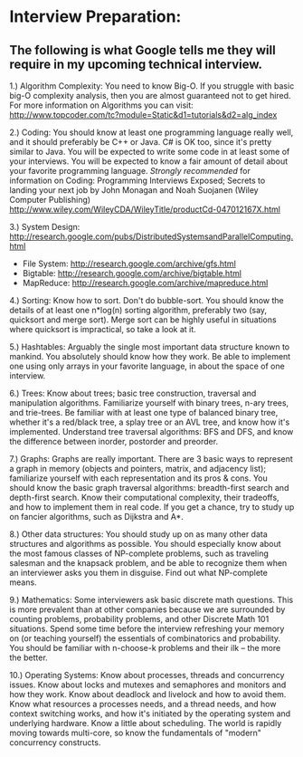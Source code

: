 Interview Preparation:
===================================
The following is what Google tells me they will require in my upcoming technical interview.
------------------------------------------------------------------------------------

1.) Algorithm Complexity: You need to know Big-O. If you struggle with basic big-O complexity analysis, then you are almost guaranteed not to get hired. For more information on Algorithms you can visit:  http://www.topcoder.com/tc?module=Static&d1=tutorials&d2=alg_index


2.) Coding: You should know at least one programming language really well, and it should preferably be C++ or Java. C# is OK too, since it's pretty similar to Java. You will be expected to write some code in at least some of your interviews. You will be expected to know a fair amount of detail about your favorite programming language.
*Strongly recommended* for information on Coding: Programming Interviews Exposed; Secrets to landing your next job by John Monagan and Noah Suojanen (Wiley Computer Publishing)
http://www.wiley.com/WileyCDA/WileyTitle/productCd-047012167X.html


3.) System Design: http://research.google.com/pubs/DistributedSystemsandParallelComputing.html
 - File System: http://research.google.com/archive/gfs.html
 - Bigtable: http://research.google.com/archive/bigtable.html
 - MapReduce: http://research.google.com/archive/mapreduce.html


4.) Sorting: Know how to sort. Don't do bubble-sort. You should know the details of at least one n*log(n) sorting algorithm, preferably two (say, quicksort and merge sort). Merge sort can be highly useful in situations where quicksort is impractical, so take a look at it.


5.) Hashtables: Arguably the single most important data structure known to mankind. You absolutely should know how they work. Be able to implement one using only arrays in your favorite language, in about the space of one interview.


6.) Trees: Know about trees; basic tree construction, traversal and manipulation algorithms. Familiarize yourself with binary trees, n-ary trees, and trie-trees. Be familiar with at least one type of balanced binary tree, whether it's a red/black tree, a splay tree or an AVL tree, and know how it's implemented. Understand tree traversal algorithms: BFS and DFS, and know the difference between inorder, postorder and preorder.


7.) Graphs: Graphs are really important. There are 3 basic ways to represent a graph in memory (objects and pointers, matrix, and adjacency list); familiarize yourself with each representation and its pros & cons. You should know the basic graph traversal algorithms: breadth-first search and depth-first search. Know their computational complexity, their tradeoffs, and how to implement them in real code. If you get a chance, try to study up on fancier algorithms, such as Dijkstra and A*.


8.) Other data structures: You should study up on as many other data structures and algorithms as possible. You should especially know about the most famous classes of NP-complete problems, such as traveling salesman and the knapsack problem, and be able to recognize them when an interviewer asks you them in disguise. Find out what NP-complete means.


9.) Mathematics: Some interviewers ask basic discrete math questions. This is more prevalent than at other companies because we are surrounded by counting problems, probability problems, and other Discrete Math 101 situations. Spend some time before the interview refreshing your memory on (or teaching yourself) the essentials of combinatorics and probability. You should be familiar with n-choose-k problems and their ilk – the more the better.


10.) Operating Systems: Know about processes, threads and concurrency issues. Know about locks and mutexes and semaphores and monitors and how they work. Know about deadlock and livelock and how to avoid them. Know what resources a processes needs, and a thread needs, and how context switching works, and how it's initiated by the operating system and underlying hardware. Know a little about scheduling. The world is rapidly moving towards multi-core, so know the fundamentals of "modern" concurrency constructs.

